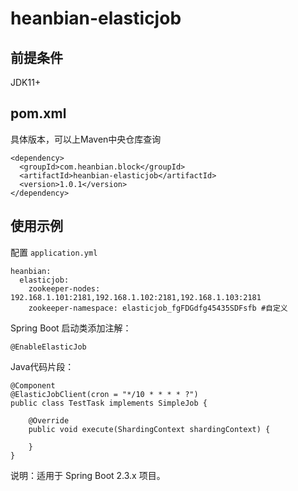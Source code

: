 # heanbian-elasticjob

## 前提条件

JDK11+

## pom.xml

具体版本，可以上Maven中央仓库查询

```
<dependency>
  <groupId>com.heanbian.block</groupId>
  <artifactId>heanbian-elasticjob</artifactId>
  <version>1.0.1</version>
</dependency>
```

## 使用示例

配置 `application.yml`

```
heanbian:
  elasticjob:
    zookeeper-nodes: 192.168.1.101:2181,192.168.1.102:2181,192.168.1.103:2181
    zookeeper-namespace: elasticjob_fgFDGdfg45435SDFsfb #自定义
```

Spring Boot 启动类添加注解：

`@EnableElasticJob`

Java代码片段：

```
@Component
@ElasticJobClient(cron = "*/10 * * * * ?")
public class TestTask implements SimpleJob {

	@Override
	public void execute(ShardingContext shardingContext) {

	}
}
```


说明：适用于 Spring Boot 2.3.x 项目。